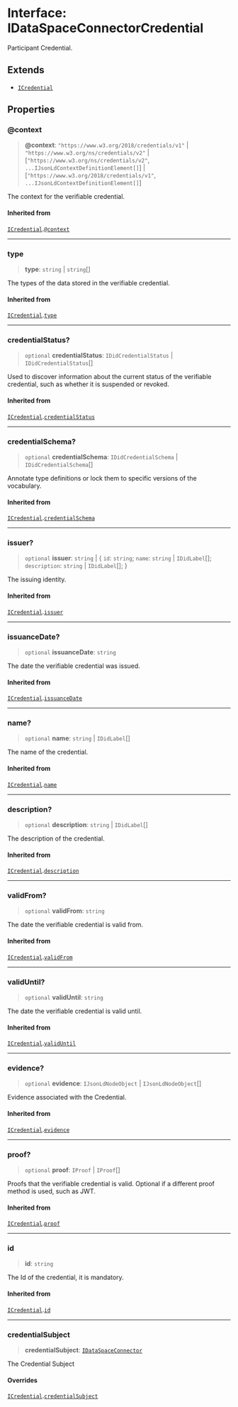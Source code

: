 # Interface: IDataSpaceConnectorCredential

Participant Credential.

## Extends

- [`ICredential`](ICredential.md)

## Properties

### @context

> **@context**: `"https://www.w3.org/2018/credentials/v1"` \| `"https://www.w3.org/ns/credentials/v2"` \| \[`"https://www.w3.org/ns/credentials/v2"`, `...IJsonLdContextDefinitionElement[]`\] \| \[`"https://www.w3.org/2018/credentials/v1"`, `...IJsonLdContextDefinitionElement[]`\]

The context for the verifiable credential.

#### Inherited from

[`ICredential`](ICredential.md).[`@context`](ICredential.md#@context)

***

### type

> **type**: `string` \| `string`[]

The types of the data stored in the verifiable credential.

#### Inherited from

[`ICredential`](ICredential.md).[`type`](ICredential.md#type)

***

### credentialStatus?

> `optional` **credentialStatus**: `IDidCredentialStatus` \| `IDidCredentialStatus`[]

Used to discover information about the current status of the
verifiable credential, such as whether it is suspended or revoked.

#### Inherited from

[`ICredential`](ICredential.md).[`credentialStatus`](ICredential.md#credentialstatus)

***

### credentialSchema?

> `optional` **credentialSchema**: `IDidCredentialSchema` \| `IDidCredentialSchema`[]

Annotate type definitions or lock them to specific versions of the vocabulary.

#### Inherited from

[`ICredential`](ICredential.md).[`credentialSchema`](ICredential.md#credentialschema)

***

### issuer?

> `optional` **issuer**: `string` \| \{ `id`: `string`; `name`: `string` \| `IDidLabel`[]; `description`: `string` \| `IDidLabel`[]; \}

The issuing identity.

#### Inherited from

[`ICredential`](ICredential.md).[`issuer`](ICredential.md#issuer)

***

### issuanceDate?

> `optional` **issuanceDate**: `string`

The date the verifiable credential was issued.

#### Inherited from

[`ICredential`](ICredential.md).[`issuanceDate`](ICredential.md#issuancedate)

***

### name?

> `optional` **name**: `string` \| `IDidLabel`[]

The name of the credential.

#### Inherited from

[`ICredential`](ICredential.md).[`name`](ICredential.md#name)

***

### description?

> `optional` **description**: `string` \| `IDidLabel`[]

The description of the credential.

#### Inherited from

[`ICredential`](ICredential.md).[`description`](ICredential.md#description)

***

### validFrom?

> `optional` **validFrom**: `string`

The date the verifiable credential is valid from.

#### Inherited from

[`ICredential`](ICredential.md).[`validFrom`](ICredential.md#validfrom)

***

### validUntil?

> `optional` **validUntil**: `string`

The date the verifiable credential is valid until.

#### Inherited from

[`ICredential`](ICredential.md).[`validUntil`](ICredential.md#validuntil)

***

### evidence?

> `optional` **evidence**: `IJsonLdNodeObject` \| `IJsonLdNodeObject`[]

Evidence associated with the Credential.

#### Inherited from

[`ICredential`](ICredential.md).[`evidence`](ICredential.md#evidence)

***

### proof?

> `optional` **proof**: `IProof` \| `IProof`[]

Proofs that the verifiable credential is valid.
Optional if a different proof method is used, such as JWT.

#### Inherited from

[`ICredential`](ICredential.md).[`proof`](ICredential.md#proof)

***

### id

> **id**: `string`

The Id of the credential, it is mandatory.

#### Inherited from

[`ICredential`](ICredential.md).[`id`](ICredential.md#id)

***

### credentialSubject

> **credentialSubject**: [`IDataSpaceConnector`](IDataSpaceConnector.md)

The Credential Subject

#### Overrides

[`ICredential`](ICredential.md).[`credentialSubject`](ICredential.md#credentialsubject)
